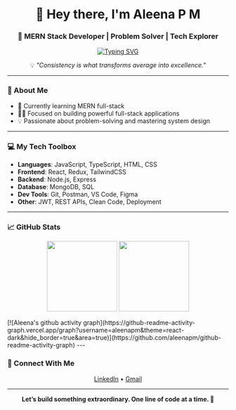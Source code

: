<div align="center">

# 👋 Hey there, I'm Aleena P M  
### 🚀 MERN Stack Developer | Problem Solver | Tech Explorer

[![Typing SVG](https://readme-typing-svg.herokuapp.com?font=Fira+Code&size=24&pause=1000&color=4A90E2&width=600&center=true&vCenter=true&lines=Turning+Ideas+into+Interactive+Web+Apps;MERN+Stack+Enthusiast+💻;Learning+Relentlessly+🚀;On+a+Mission+to+Crack+10+LPA+Roles+🎯)](https://git.io/typing-svg)

💡 *"Consistency is what transforms average into excellence."*

</div>

---

### 🧠 About Me

- 🔭 Currently learning MERN full-stack
- 🧑‍💻 Focused on building powerful full-stack applications
- 💡 Passionate about problem-solving and mastering system design

---

### 💻 My Tech Toolbox

- **Languages**: JavaScript, TypeScript, HTML, CSS
- **Frontend**: React, Redux, TailwindCSS
- **Backend**: Node.js, Express
- **Database**: MongoDB, SQL
- **Dev Tools**: Git, Postman, VS Code, Figma
- **Other**: JWT, REST APIs, Clean Code, Deployment 

---

### 📈 GitHub Stats

<p align="center">
  <img src="https://github-readme-stats.vercel.app/api?username=aleenapm&show_icons=true&theme=radical" height="160px"/>
  <img src="https://github-readme-stats.vercel.app/api/top-langs/?username=aleenapm&layout=compact&theme=radical" height="160px"/>
  
</p>
[![Aleena's github activity graph](https://github-readme-activity-graph.vercel.app/graph?username=aleenapm&theme=react-dark&hide_border=true&area=true)](https://github.com/aleenapm/github-readme-activity-graph)
---

### 🔗 Connect With Me

<p align="center">
  <a href="https://www.linkedin.com/in/aleenapm" target="_blank">LinkedIn</a> • 
  <a href="mailto:aleenaallu2003@gmail.com">Gmail</a>
</p>

---

<p align="center">
  <strong>Let’s build something extraordinary. One line of code at a time. 🚀</strong>
</p>
